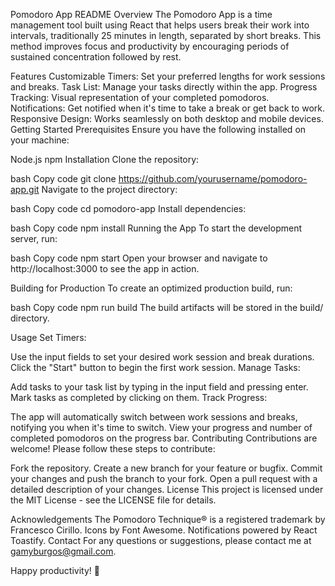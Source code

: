Pomodoro App README
Overview
The Pomodoro App is a time management tool built using React that helps users break their work into intervals, traditionally 25 minutes in length, separated by short breaks. This method improves focus and productivity by encouraging periods of sustained concentration followed by rest.

Features
Customizable Timers: Set your preferred lengths for work sessions and breaks.
Task List: Manage your tasks directly within the app.
Progress Tracking: Visual representation of your completed pomodoros.
Notifications: Get notified when it's time to take a break or get back to work.
Responsive Design: Works seamlessly on both desktop and mobile devices.
Getting Started
Prerequisites
Ensure you have the following installed on your machine:

Node.js
npm
Installation
Clone the repository:

bash
Copy code
git clone https://github.com/yourusername/pomodoro-app.git
Navigate to the project directory:

bash
Copy code
cd pomodoro-app
Install dependencies:

bash
Copy code
npm install
Running the App
To start the development server, run:

bash
Copy code
npm start
Open your browser and navigate to http://localhost:3000 to see the app in action.

Building for Production
To create an optimized production build, run:

bash
Copy code
npm run build
The build artifacts will be stored in the build/ directory.

Usage
Set Timers:

Use the input fields to set your desired work session and break durations.
Click the "Start" button to begin the first work session.
Manage Tasks:

Add tasks to your task list by typing in the input field and pressing enter.
Mark tasks as completed by clicking on them.
Track Progress:

The app will automatically switch between work sessions and breaks, notifying you when it's time to switch.
View your progress and number of completed pomodoros on the progress bar.
Contributing
Contributions are welcome! Please follow these steps to contribute:

Fork the repository.
Create a new branch for your feature or bugfix.
Commit your changes and push the branch to your fork.
Open a pull request with a detailed description of your changes.
License
This project is licensed under the MIT License - see the LICENSE file for details.

Acknowledgements
The Pomodoro Technique® is a registered trademark by Francesco Cirillo.
Icons by Font Awesome.
Notifications powered by React Toastify.
Contact
For any questions or suggestions, please contact me at gamyburgos@gmail.com.

Happy productivity! 🚀
